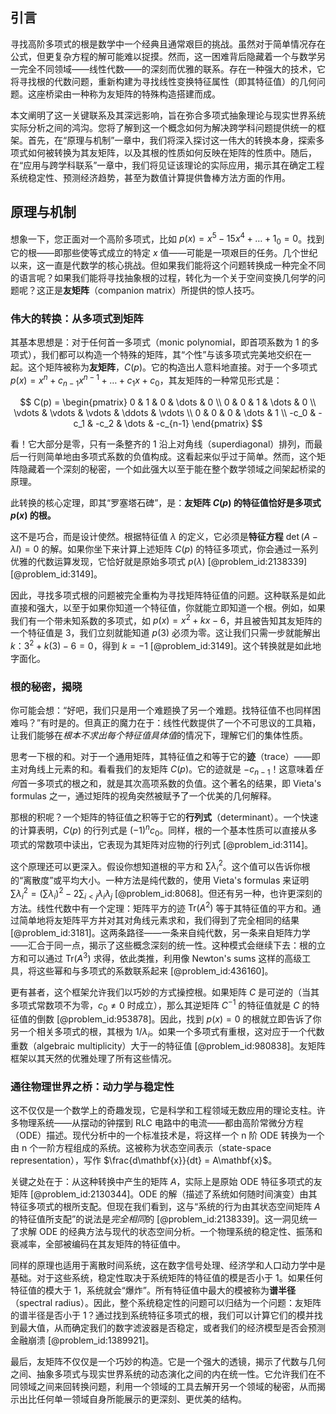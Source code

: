 ## 引言
寻找高阶多项式的根是数学中一个经典且通常艰巨的挑战。虽然对于简单情况存在公式，但更复杂方程的解可能难以捉摸。然而，这一困难背后隐藏着一个与数学另一完全不同领域——线性代数——的深刻而优雅的联系。存在一种强大的技术，它将寻找根的代数问题，重新构建为寻找线性变换特征属性（即其特征值）的几何问题。这座桥梁由一种称为友矩阵的特殊构造搭建而成。

本文阐明了这一关键联系及其深远影响，旨在弥合多项式抽象理论与现实世界系统实际分析之间的鸿沟。您将了解到这一个概念如何为解决跨学科问题提供统一的框架。首先，在“原理与机制”一章中，我们将深入探讨这一伟大的转换本身，探索多项式如何被转换为其友矩阵，以及其根的性质如何反映在矩阵的性质中。随后，在“应用与跨学科联系”一章中，我们将见证该理论的实际应用，揭示其在确定工程系统稳定性、预测经济趋势，甚至为数值计算提供鲁棒方法方面的作用。

## 原理与机制

想象一下，您正面对一个高阶多项式，比如 $p(x) = x^5 - 15x^4 + \dots + 1_0 = 0$。找到它的根——即那些使等式成立的特定 $x$ 值——可能是一项艰巨的任务。几个世纪以来，这一直是代数学的核心挑战。但如果我们能将这个问题转换成一种完全不同的语言呢？如果我们能将寻找抽象根的过程，转化为一个关于空间变换几何学的问题呢？这正是**友矩阵**（companion matrix）所提供的惊人技巧。

### 伟大的转换：从多项式到矩阵

其基本思想是：对于任何首一多项式（monic polynomial，即首项系数为 1 的多项式），我们都可以构造一个特殊的矩阵，其“个性”与该多项式完美地交织在一起。这个矩阵被称为**友矩阵**，$C(p)$。它的构造出人意料地直接。对于一个多项式 $p(x) = x^n + c_{n-1}x^{n-1} + \dots + c_1x + c_0$，其友矩阵的一种常见形式是：

$$
C(p) = \begin{pmatrix}
0 & 1 & 0 & \dots & 0 \\
0 & 0 & 1 & \dots & 0 \\
\vdots & \vdots & \vdots & \ddots & \vdots \\
0 & 0 & 0 & \dots & 1 \\
-c_0 & -c_1 & -c_2 & \dots & -c_{n-1}
\end{pmatrix}
$$

看！它大部分是零，只有一条整齐的 1 沿上对角线（superdiagonal）排列，而最后一行则简单地由多项式系数的负值构成。这看起来似乎过于简单。然而，这个矩阵隐藏着一个深刻的秘密，一个如此强大以至于能在整个数学领域之间架起桥梁的原理。

此转换的核心定理，即其“罗塞塔石碑”，是：**友矩阵 $C(p)$ 的特征值恰好是多项式 $p(x)$ 的根。**

这不是巧合，而是设计使然。根据特征值 $\lambda$ 的定义，它必须是**特征方程** $\det(A - \lambda I) = 0$ 的解。如果你坐下来计算上述矩阵 $C(p)$ 的特征多项式，你会通过一系列优雅的代数运算发现，它恰好就是原始多项式 $p(\lambda)$ [@problem_id:2138339] [@problem_id:3149]。

因此，寻找多项式根的问题被完全重构为寻找矩阵特征值的问题。这种联系是如此直接和强大，以至于如果你知道一个特征值，你就能立即知道一个根。例如，如果我们有一个带未知系数的多项式，如 $p(x) = x^2 + kx - 6$，并且被告知其友矩阵的一个特征值是 $3$，我们立刻就能知道 $p(3)$ 必须为零。这让我们只需一步就能解出 $k$：$3^2 + k(3) - 6 = 0$，得到 $k = -1$ [@problem_id:3149]。这个转换就是如此地字面化。

### 根的秘密，揭晓

你可能会想：“好吧，我们只是用一个难题换了另一个难题。找特征值不也同样困难吗？”有时是的。但真正的魔力在于：线性代数提供了一个不可思议的工具箱，让我们能够在*根本不求出每个特征值具体值*的情况下，理解它们的集体性质。

思考一下根的和。对于一个通用矩阵，其特征值之和等于它的**迹**（trace）——即主对角线上元素的和。看看我们的友矩阵 $C(p)$。它的迹就是 $-c_{n-1}$！这意味着*任何*首一多项式的根之和，就是其次高项系数的负值。这个著名的结果，即 Vieta's formulas 之一，通过矩阵的视角突然被赋予了一个优美的几何解释。

那根的积呢？一个矩阵的特征值之积等于它的**行列式**（determinant）。一个快速的计算表明，$C(p)$ 的行列式是 $(-1)^n c_0$。同样，根的一个基本性质可以直接从多项式的常数项中读出，它表现为其矩阵对应物的行列式 [@problem_id:3114]。

这个原理还可以更深入。假设你想知道根的平方和 $\sum \lambda_i^2$。这个值可以告诉你根的“离散度”或平均大小。一种方法是纯代数的，使用 Vieta's formulas 来证明 $\sum \lambda_i^2 = (\sum \lambda_i)^2 - 2 \sum_{i<j} \lambda_i \lambda_j$ [@problem_id:8068]。但还有另一种，也许更深刻的方法。线性代数中有一个定理：矩阵平方的迹 $\text{Tr}(A^2)$ 等于其特征值的平方和。通过简单地将友矩阵平方并对其对角线元素求和，我们得到了完全相同的结果 [@problem_id:3181]。这两条路径——一条来自纯代数，另一条来自矩阵力学——汇合于同一点，揭示了这些概念深刻的统一性。这种模式会继续下去：根的立方和可以通过 $\text{Tr}(A^3)$ 求得，依此类推，利用像 Newton's sums 这样的高级工具，将这些幂和与多项式的系数联系起来 [@problem_id:436160]。

更有甚者，这个框架允许我们以巧妙的方式操控根。如果矩阵 $C$ 是可逆的（当其多项式常数项不为零，$c_0 \neq 0$ 时成立），那么其逆矩阵 $C^{-1}$ 的特征值就是 $C$ 的特征值的倒数 [@problem_id:953878]。因此，找到 $p(x)=0$ 的根就立即告诉了你另一个相关多项式的根，其根为 $1/\lambda_i$。如果一个多项式有重根，这对应于一个代数重数（algebraic multiplicity）大于一的特征值 [@problem_id:980838]。友矩阵框架以其天然的优雅处理了所有这些情况。

### 通往物理世界之桥：动力学与稳定性

这不仅仅是一个数学上的奇趣发现，它是科学和工程领域无数应用的理论支柱。许多物理系统——从摆动的钟摆到 RLC 电路中的电流——都由高阶常微分方程（ODE）描述。现代分析中的一个标准技术是，将这样一个 n 阶 ODE 转换为一个由 n 个一阶方程组成的系统。这被称为状态空间表示（state-space representation），写作 $\frac{d\mathbf{x}}{dt} = A\mathbf{x}$。

关键之处在于：从这种转换中产生的矩阵 $A$，实际上是原始 ODE 特征多项式的友矩阵 [@problem_id:2130344]。ODE 的解（描述了系统如何随时间演变）由其特征多项式的根所支配。但现在我们看到，这与“系统的行为由其状态空间矩阵 $A$ 的特征值所支配”的说法是*完全相同*的 [@problem_id:2138339]。这一洞见统一了求解 ODE 的经典方法与现代的状态空间分析。一个物理系统的稳定性、振荡和衰减率，全部被编码在其友矩阵的特征值中。

同样的原理也适用于离散时间系统，这在数字信号处理、经济学和人口动力学中是基础。对于这些系统，稳定性取决于系统矩阵的特征值的模是否小于 1。如果任何特征值的模大于 1，系统就会“爆炸”。所有特征值中最大的模被称为**谱半径**（spectral radius）。因此，整个系统稳定性的问题可以归结为一个问题：友矩阵的谱半径是否小于 1？通过找到系统特征多项式的根，我们可以计算它们的模并找到最大值，从而确定我们的数字滤波器是否稳定，或者我们的经济模型是否会预测金融崩溃 [@problem_id:1389921]。

最后，友矩阵不仅仅是一个巧妙的构造。它是一个强大的透镜，揭示了代数与几何之间、抽象多项式与现实世界系统的动态演化之间的内在统一性。它允许我们在不同领域之间来回转换问题，利用一个领域的工具去解开另一个领域的秘密，从而揭示出比任何单一领域自身所能展示的更深刻、更优美的结构。

